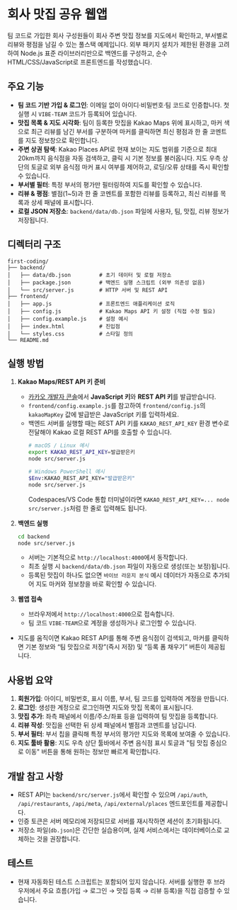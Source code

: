 # 회사 맛집 공유 웹앱

팀 코드로 가입한 회사 구성원들이 회사 주변 맛집 정보를 지도에서 확인하고, 부서별로 리뷰와 평점을 남길 수 있는 풀스택 예제입니다. 외부 패키지 설치가 제한된 환경을 고려하여 Node.js 표준 라이브러리만으로 백엔드를 구성하고, 순수 HTML/CSS/JavaScript로 프론트엔드를 작성했습니다.

## 주요 기능
- **팀 코드 기반 가입 & 로그인**: 이메일 없이 아이디·비밀번호·팀 코드로 인증합니다. 첫 실행 시 `VIBE-TEAM` 코드가 등록되어 있습니다.
- **맛집 목록 & 지도 시각화**: 팀이 등록한 맛집을 Kakao Maps 위에 표시하고, 마커 색으로 최근 리뷰를 남긴 부서를 구분하며 마커를 클릭하면 최신 평점과 한 줄 코멘트를 지도 정보창으로 확인합니다.
- **주변 상권 탐색**: Kakao Places API로 현재 보이는 지도 범위를 기준으로 최대 20km까지 음식점을 자동 검색하고, 클릭 시 기본 정보를 불러옵니다. 지도 우측 상단의 토글로 외부 음식점 마커 표시 여부를 제어하고, 로딩/오류 상태를 즉시 확인할 수 있습니다.
- **부서별 필터**: 특정 부서의 평가만 필터링하여 지도를 확인할 수 있습니다.
- **리뷰 & 평점**: 별점(1~5)과 한 줄 코멘트를 포함한 리뷰를 등록하고, 최신 리뷰를 목록과 상세 패널에 표시합니다.
- **로컬 JSON 저장소**: `backend/data/db.json` 파일에 사용자, 팀, 맛집, 리뷰 정보가 저장됩니다.

## 디렉터리 구조
```
first-coding/
├── backend/
│   ├── data/db.json         # 초기 데이터 및 로컬 저장소
│   ├── package.json         # 백엔드 실행 스크립트 (외부 의존성 없음)
│   └── src/server.js        # HTTP 서버 및 REST API
├── frontend/
│   ├── app.js               # 프론트엔드 애플리케이션 로직
│   ├── config.js            # Kakao Maps API 키 설정 (직접 수정 필요)
│   ├── config.example.js    # 설정 예시
│   ├── index.html           # 진입점
│   └── styles.css           # 스타일 정의
└── README.md
```

## 실행 방법
1. **Kakao Maps/REST API 키 준비**
   - [카카오 개발자 콘솔](https://developers.kakao.com/)에서 **JavaScript 키**와 **REST API 키**를 발급받습니다.
   - `frontend/config.example.js`를 참고하여 `frontend/config.js`의 `kakaoMapKey` 값에 발급받은 JavaScript 키를 입력하세요.
   - 백엔드 서버를 실행할 때는 REST API 키를 `KAKAO_REST_API_KEY` 환경 변수로 전달해야 Kakao 로컬 REST API를 호출할 수 있습니다.
     ```bash
     # macOS / Linux 예시
     export KAKAO_REST_API_KEY=발급받은키
     node src/server.js

     # Windows PowerShell 예시
     $Env:KAKAO_REST_API_KEY="발급받은키"
     node src/server.js
     ```
     Codespaces/VS Code 통합 터미널이라면 `KAKAO_REST_API_KEY=... node src/server.js`처럼 한 줄로 입력해도 됩니다.

2. **백엔드 실행**
   ```bash
   cd backend
   node src/server.js
   ```
   - 서버는 기본적으로 `http://localhost:4000`에서 동작합니다.
   - 최초 실행 시 `backend/data/db.json` 파일이 자동으로 생성(또는 보정)됩니다.
   - 등록된 맛집이 하나도 없으면 `바이브 라운지 분식` 예시 데이터가 자동으로 추가되어 지도 마커와 정보창을 바로 확인할 수 있습니다.

3. **웹앱 접속**
   - 브라우저에서 `http://localhost:4000`으로 접속합니다.
   - 팀 코드 `VIBE-TEAM`으로 계정을 생성하거나 로그인할 수 있습니다.
  - 지도를 움직이면 Kakao REST API를 통해 주변 음식점이 검색되고, 마커를 클릭하면 기본 정보와 “팀 맛집으로 저장”(즉시 저장) 및 “등록 폼 채우기” 버튼이 제공됩니다.

## 사용법 요약
1. **회원가입**: 아이디, 비밀번호, 표시 이름, 부서, 팀 코드를 입력하여 계정을 만듭니다.
2. **로그인**: 생성한 계정으로 로그인하면 지도와 맛집 목록이 표시됩니다.
3. **맛집 추가**: 좌측 패널에서 이름/주소/좌표 등을 입력하여 팀 맛집을 등록합니다.
4. **리뷰 작성**: 맛집을 선택한 뒤 상세 패널에서 별점과 코멘트를 남깁니다.
5. **부서 필터**: 부서 칩을 클릭해 특정 부서의 평가만 지도와 목록에 보여줄 수 있습니다.
6. **지도 툴바 활용**: 지도 우측 상단 툴바에서 주변 음식점 표시 토글과 "팀 맛집 중심으로 이동" 버튼을 통해 원하는 정보만 빠르게 확인합니다.


## 개발 참고 사항
- REST API는 `backend/src/server.js`에서 확인할 수 있으며 `/api/auth`, `/api/restaurants`, `/api/meta`, `/api/external/places` 엔드포인트를 제공합니다.
- 인증 토큰은 서버 메모리에 저장되므로 서버를 재시작하면 세션이 초기화됩니다.
- 저장소 파일(`db.json`)은 간단한 실습용이며, 실제 서비스에서는 데이터베이스로 교체하는 것을 권장합니다.

## 테스트
- 현재 자동화된 테스트 스크립트는 포함되어 있지 않습니다. 서버를 실행한 후 브라우저에서 주요 흐름(가입 → 로그인 → 맛집 등록 → 리뷰 등록)을 직접 검증할 수 있습니다.
